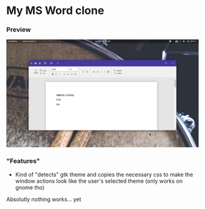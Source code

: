 # My MS Word clone

### Preview
![Preview](preview.png)

### "Features"

- Kind of "detects" gtk theme and copies the necessary css to make the window actions look like the user's selected theme (only works on gnome tho)

Absolutly nothing works... yet
